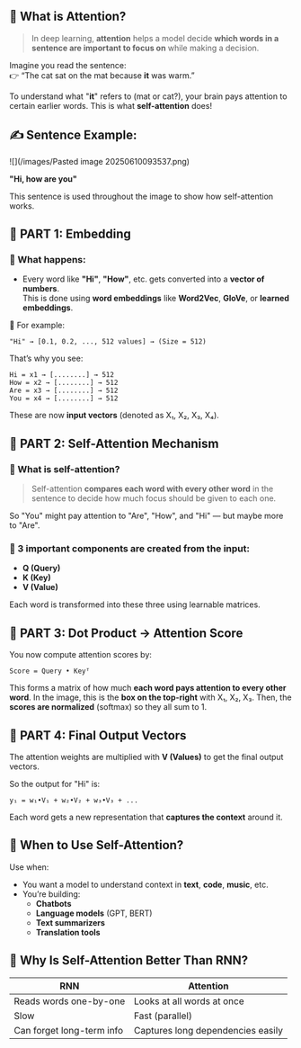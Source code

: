 ## 🧠 What is Attention?

> In deep learning, **attention** helps a model decide **which words in a sentence are important to focus on** while making a decision.

Imagine you read the sentence:  
👉 “The cat sat on the mat because **it** was warm.”

To understand what "**it**" refers to (mat or cat?), your brain pays attention to certain earlier words. This is what **self-attention** does!

## ✍️ Sentence Example:
![](/images/Pasted image 20250610093537.png)

**"Hi, how are you"**

This sentence is used throughout the image to show how self-attention works.

## 🔶 PART 1: **Embedding**

### 🔸 What happens:

- Every word like **"Hi"**, **"How"**, etc. gets converted into a **vector of numbers**.  
    This is done using **word embeddings** like **Word2Vec**, **GloVe**, or **learned embeddings**.

📌 For example:
```
"Hi" → [0.1, 0.2, ..., 512 values] → (Size = 512)
```

That’s why you see:
```
Hi = x1 → [........] → 512
How = x2 → [........] → 512
Are = x3 → [........] → 512
You = x4 → [........] → 512
```

These are now **input vectors** (denoted as X₁, X₂, X₃, X₄).

## 🔶 PART 2: **Self-Attention Mechanism**

### 🤔 What is self-attention?

> Self-attention **compares each word with every other word** in the sentence to decide how much focus should be given to each one.

So "You" might pay attention to "Are", "How", and "Hi" — but maybe more to "Are".

### 🧱 3 important components are created from the input:

- **Q (Query)**
- **K (Key)**
- **V (Value)**

Each word is transformed into these three using learnable matrices.

## 🔶 PART 3: Dot Product → Attention Score

You now compute attention scores by:
```
Score = Query • Keyᵀ
```

This forms a matrix of how much **each word pays attention to every other word**.
In the image, this is the **box on the top-right** with X₁, X₂, X₃.
Then, the **scores are normalized** (softmax) so they all sum to 1.

## 🔶 PART 4: Final Output Vectors

The attention weights are multiplied with **V (Values)** to get the final output vectors.

So the output for "Hi" is:

```
y₁ = w₁•V₁ + w₂•V₂ + w₃•V₃ + ...
```

Each word gets a new representation that **captures the context** around it.

## 📌 When to Use Self-Attention?

Use when:

- You want a model to understand context in **text**, **code**, **music**, etc.
- You’re building:
    - **Chatbots**
    - **Language models** (GPT, BERT)
    - **Text summarizers**
    - **Translation tools**

## 🧠 Why Is Self-Attention Better Than RNN?

|RNN|Attention|
|---|---|
|Reads words one-by-one|Looks at all words at once|
|Slow|Fast (parallel)|
|Can forget long-term info|Captures long dependencies easily|
